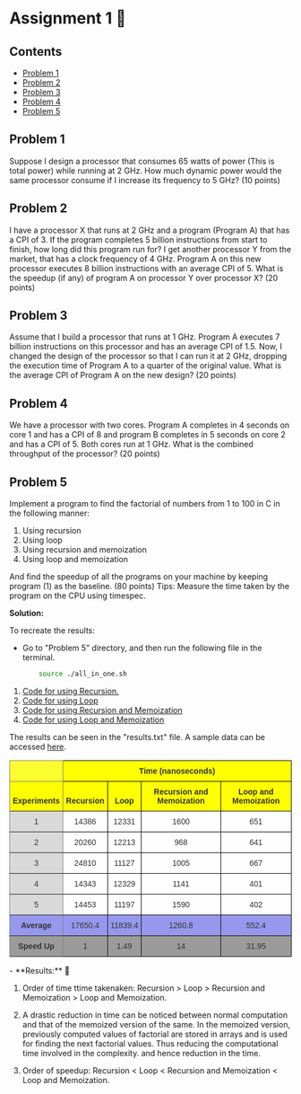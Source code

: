 # Assignment 1 📖 <!-- omit in toc -->

## Contents <!-- omit in toc -->
- [Problem 1](#problem-1)
- [Problem 2](#problem-2)
- [Problem 3](#problem-3)
- [Problem 4](#problem-4)
- [Problem 5](#problem-5)

## Problem 1

Suppose I design a processor that consumes 65 watts of power (This is total power) while running
at 2 GHz. How much dynamic power would the same processor consume if I increase its
frequency to 5 GHz? (10 points)

## Problem 2

I have a processor X that runs at 2 GHz and a program (Program A) that has a CPI of 3. If the
program completes 5 billion instructions from start to finish, how long did this program run for?
I get another processor Y from the market, that has a clock frequency of 4 GHz. Program A on
this new processor executes 8 billion instructions with an average CPI of 5. What is the speedup
(if any) of program A on processor Y over processor X? (20 points)

## Problem 3

Assume that I build a processor that runs at 1 GHz. Program A executes 7 billion instructions on
this processor and has an average CPI of 1.5. Now, I changed the design of the processor so that
I can run it at 2 GHz, dropping the execution time of Program A to a quarter of the original value.
What is the average CPI of Program A on the new design? (20 points)

## Problem 4

We have a processor with two cores. Program A completes in 4 seconds on core 1 and has a CPI
of 8 and program B completes in 5 seconds on core 2 and has a CPI of 5. Both cores run at 1 GHz.
What is the combined throughput of the processor? (20 points)

## Problem 5

Implement a program to find the factorial of numbers from 1 to 100 in C in the following manner:

1. Using recursion
2. Using loop
3. Using recursion and memoization
4. Using loop and memoization       


And find the speedup of all the programs on your machine by keeping program (1) as the
baseline. (80 points)
Tips: Measure the time taken by the program on the CPU using timespec.      


**Solution:**      

To recreate the results:    
- Go to "Problem 5" directory, and then run the following file in the terminal. 

    ```bash
        source ./all_in_one.sh
    ```

1. [Code for using Recursion.](./Problem%205/1_recursion.c)
2. [Code for using Loop](./Problem%205/2_loop.c)
3. [Code for using Recursion and Memoization](./Problem%205/3_recursion_memoization.c)
4. [Code for using Loop and Memoization](./Problem%205/4_loop_memoization.c)     
    
The results can be seen in the "results.txt" file. A sample data can be accessed [here](./Problem%205/results.txt).

<style type="text/css">
.tg  {border-collapse:collapse;border-spacing:0;}
.tg td{border-color:black;border-style:solid;border-width:1px;font-family:Arial, sans-serif;font-size:14px;
  overflow:hidden;padding:10px 5px;word-break:normal;}
.tg th{border-color:black;border-style:solid;border-width:1px;font-family:Arial, sans-serif;font-size:14px;
  font-weight:normal;overflow:hidden;padding:10px 5px;word-break:normal;}
.tg .tg-tm7f{background-color:#FF0;border-color:#000000;color:#333;font-weight:bold;text-align:center;vertical-align:bottom}
.tg .tg-k3q9{border-color:#000000;color:#333;text-align:center;vertical-align:bottom}
.tg .tg-spog{background-color:#fcff2f;border-color:inherit;color:#333;font-weight:bold;text-align:left;vertical-align:bottom}
.tg .tg-2m2l{background-color:#FF0;border-color:inherit;color:#333;font-weight:bold;text-align:center;vertical-align:bottom}
.tg .tg-29th{background-color:#D9D9D9;border-color:inherit;color:#333;text-align:center;vertical-align:bottom}
.tg .tg-n5qg{background-color:#9698ed;border-color:inherit;color:#333;font-weight:bold;text-align:center;vertical-align:bottom}
.tg .tg-2yxd{background-color:#9698ed;border-color:#000000;color:#333;text-align:center;vertical-align:bottom}
.tg .tg-xoi0{background-color:#9b9b9b;border-color:inherit;color:#333;font-weight:bold;text-align:center;vertical-align:bottom}
.tg .tg-dhox{background-color:#9b9b9b;border-color:#000000;color:#333;text-align:center;vertical-align:bottom}
</style>
<table class="tg">
<thead>
  <tr>
    <th class="tg-spog"></th>
    <th class="tg-tm7f" colspan="4"><span style="font-weight:bold;background-color:#FF0">Time (nanoseconds)</span></th>
  </tr>
</thead>
<tbody>
  <tr>
    <td class="tg-2m2l"><span style="font-weight:bold;background-color:#FF0">Experiments</span></td>
    <td class="tg-tm7f"><span style="font-weight:bold;background-color:#FF0">Recursion</span></td>
    <td class="tg-tm7f"><span style="font-weight:bold;background-color:#FF0">Loop</span></td>
    <td class="tg-tm7f"><span style="font-weight:bold;background-color:#FF0">Recursion and Memoization</span></td>
    <td class="tg-tm7f"><span style="font-weight:bold;background-color:#FF0">Loop and Memoization</span></td>
  </tr>
  <tr>
    <td class="tg-29th"><span style="background-color:#D9D9D9">1</span></td>
    <td class="tg-k3q9">14386</td>
    <td class="tg-k3q9">12331</td>
    <td class="tg-k3q9">1600</td>
    <td class="tg-k3q9">651</td>
  </tr>
  <tr>
    <td class="tg-29th"><span style="background-color:#D9D9D9">2</span></td>
    <td class="tg-k3q9">20260</td>
    <td class="tg-k3q9">12213</td>
    <td class="tg-k3q9">968</td>
    <td class="tg-k3q9">641</td>
  </tr>
  <tr>
    <td class="tg-29th"><span style="background-color:#D9D9D9">3</span></td>
    <td class="tg-k3q9">24810</td>
    <td class="tg-k3q9">11127</td>
    <td class="tg-k3q9">1005</td>
    <td class="tg-k3q9">667</td>
  </tr>
  <tr>
    <td class="tg-29th"><span style="background-color:#D9D9D9">4</span></td>
    <td class="tg-k3q9">14343</td>
    <td class="tg-k3q9">12329</td>
    <td class="tg-k3q9">1141</td>
    <td class="tg-k3q9">401</td>
  </tr>
  <tr>
    <td class="tg-29th"><span style="background-color:#D9D9D9">5</span></td>
    <td class="tg-k3q9">14453</td>
    <td class="tg-k3q9">11197</td>
    <td class="tg-k3q9">1590</td>
    <td class="tg-k3q9">402</td>
  </tr>
  <tr>
    <td class="tg-n5qg"><span style="font-weight:bold">Average</span></td>
    <td class="tg-2yxd">17650.4</td>
    <td class="tg-2yxd">11839.4</td>
    <td class="tg-2yxd">1260.8</td>
    <td class="tg-2yxd">552.4</td>
  </tr>
  <tr>
    <td class="tg-xoi0"><span style="font-weight:bold">Speed Up</span></td>
    <td class="tg-dhox">1</td>
    <td class="tg-dhox">1.49</td>
    <td class="tg-dhox">14</td>
    <td class="tg-dhox">31.95</td>
  </tr>
</tbody>
</table>
- **Results:** 🌟

1. Order of time ttime takenaken: Recursion > Loop > Recursion and Memoization > Loop and Memoization.

2. A drastic reduction in time can be noticed between normal computation and that of the memoized version of the same. In the memoized version, previously computed values of factorial are stored in arrays and is used for finding the next factorial values. Thus reducing the computational time involved in the complexity. and hence reduction in the time.
   
3. Order of speedup: Recursion < Loop < Recursion and Memoization < Loop and Memoization.
    

